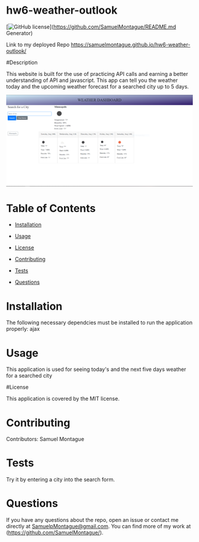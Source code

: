 # hw6-weather-outlook

[![GitHub license](https://img.shields.io/badge/license-MIT-blue.svg)](https://github.com/SamuelMontague/README.md Generator)

Link to my deployed Repo 
https://samuelmontague.github.io/hw6-weather-outlook/
  
#Description

This website is built for the use of practicing API calls and earning a better understanding of API and javascript. This app can tell you the weather today and the upcoming weather forecast for a searched city up to 5 days.

![screenshot](./assets/screenshot.png)
    
# Table of Contents

* [Installation](#installation)
    
* [Usage](#usage)

* [License](#license)

* [Contributing](#contributing)

* [Tests](#tests)

* [Questions](#questions)
    
# Installation
The following necessary dependcies must be installed to run the application properly: ajax

# Usage

This application is used for seeing today's and the next five days weather for a searched city

#License

This application is covered by the MIT license.
    
# Contributing

Contributors: Samuel Montague

# Tests

Try it by entering a city into the search form.
    
# Questions

If you have any questions about the repo, open an issue or contact me directly at SamuelpMontague@gmail.com. You can find more of my work at (https://github.com/SamuelMontague/).
